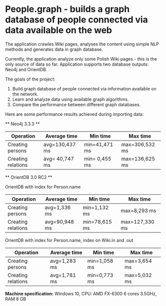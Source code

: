 People.graph - builds a graph database of people connected via data available on the web 
=====

The application crawles Wiki pages, analyses the content 
using simple NLP methods and generates data in graph database. 

Currently, the application analyze only some Polish Wiki pages - this is the only source of data so far. 
Application supports two database outputs: Neo4j and OrientDB. 

The goals of the project:
1. Build graph database of people connected via information available on the network.
2. Learn and analyze data using available graph algorithms.
3. Compare the performance between different graph databases. 

Here are some performance results achieved during importing data:

** Neo4j 3.3.3 **

| Operation          | Average time   | Min time      | Max time         |
| ------------------ | -------------- | --------------| ---------------- |
| Creating persons   | avg=130,437 ms | min=41,471 ms | max=306,532 ms   |
| Creating relations | avg= 40,747 ms | min= 0,455 ms | max=136,625 ms   |

** OrientDB 3.0 RC2 **

OrientDB with index for Person.name

| Operation          | Average time   | Min time      | Max time         |
| ------------------ | -------------- | --------------| ---------------- |
| Creating persons   | avg=1,336 ms  | min=1,132 ms  | max=8,293 ms    |
| Creating relations | avg=90,948 ms | min=78,615 ms | max=127,330 ms  | 

OrientDB with index for Person.name, index on Wiki.in and .out

| Operation          | Average time   | Min time      | Max time         |
| ------------------ | -------------- | --------------| ---------------- |
| Creating persons   | avg=1,283 ms | min=1,058 ms | max=3,654 ms      |
| Creating relations | avg=1,781 ms | min=0,773 ms | max=5,032 ms      |


**Machine specification:**
Windows 10, CPU: AMD FX-6300 6 cores 3.5GHz, RAM 8 GB

